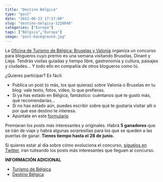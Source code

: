 ```yaml
---
title: "Destino Bélgica"
type: "post"
date: "2011-06-23 17:17:00"
slug: "destino-belgica-1228046"
categories: ["Europa"]
tags: ["Bélgica","Europa"]
image: "post-background.jpg"
---
```


La [Oficina de Turismo de Bélgica: Bruselas y Valonia](http://www.belgica-turismo.es/ "ir a la web de Oficina de Turismo de Bélgica: Bruselas y Valonia") organiza un concurso para blogueros cuyo premio es una semana visitando Bruselas, Dinant y Lieja. Tendrás visitas guiadas y tiempo libre, gastronomía y cultura, paisajes y ciudades… Y todo ello en compañía de otros blogueros como tú.

¿Quieres participar? Es fácil:

- Publica un post (o más, los que quieras) sobre Valonia o Bruselas en tu blog: vale texto, fotos, vídeo, lo que prefieras.
- Si ya has estado en Bélgica, fantástico: cuéntanos qué te gustó más, qué recomendarías...
- Si no has estado aún, puedes escribir sobre qué te gustaría visitar allí o por qué ese destino te interesa.
- Apúntate en este [formulario](http://www.destino-belgica.es/formulario-inscripcion.php)

Premiaran los posts más interesantes y originales. Habrá **5 ganadores** que se irán de viaje y habrá algunas sorpresillas para los que se queden a las puertas de ganar. **Tienes tiempo hasta el 28 de junio.**

Si quieres estar al día sobre cómo evoluciona el concurso, [síguelos en Twitter](http://twitter.com/belgicaturismo "Síguenos en Twitter"), iran tuiteando los posts más interesantes que lleguen al concurso.

**INFORMACIÓN ADICIONAL**

- [Turismo de Bélgica](http://www.belgica-turismo.es/accueil/es/index.html)
- [Destino Bélgica](http://www.destino-belgica.es/)